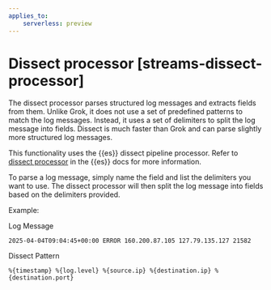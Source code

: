 ```yaml
---
applies_to:
    serverless: preview
---
```

# Dissect processor [streams-dissect-processor]

The dissect processor parses structured log messages and extracts fields from them. Unlike Grok, it does not use a set of predefined patterns to match the log messages. Instead, it uses a set of delimiters to split the log message into fields.
Dissect is much faster than Grok and can parse slightly more structured log messages.

This functionality uses the {{es}} dissect pipeline processor. Refer to [dissect processor](elasticsearch://reference/enrich-processor/dissect-processor.md) in the {{es}} docs for more information.

To parse a log message, simply name the field and list the delimiters you want to use. The dissect processor will then split the log message into fields based on the delimiters provided.

Example:

Log Message
```
2025-04-04T09:04:45+00:00 ERROR 160.200.87.105 127.79.135.127 21582
```
Dissect Pattern
```
%{timestamp} %{log.level} %{source.ip} %{destination.ip} %{destination.port}
```